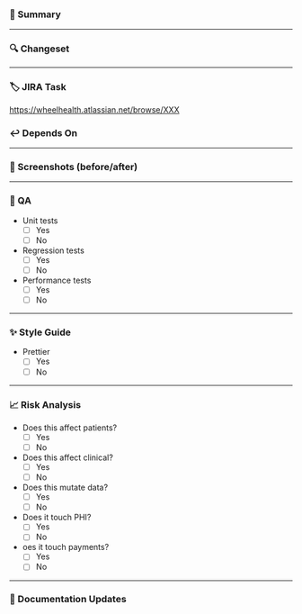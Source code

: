 ### 📃 Summary
<!-- Enter a short description about what this PR contains. -->
---
### 🔍 Changeset
<!-- List out the code changes introduced by this PR. Data Migrations, Endpoints, etc -->
---
### 🏷 JIRA Task
<!-- Provide a link to the associated JIRA task. -->
https://wheelhealth.atlassian.net/browse/XXX
### ↩️ Depends On
<!-- Provide a link to any other PR dependencies. -->
---
### 📸 Screenshots (before/after)
<!-- If this PR alters any UI, provider before/after screenshots. -->
---
### 🧪 QA
<!-- List out the steps to test the feature. -->

- Unit tests
  - [ ] Yes
  - [ ] No
 
- Regression tests
  - [ ] Yes
  - [ ] No
 
- Performance tests
  - [ ] Yes
  - [ ] No
---
### ✨ Style Guide

- Prettier
  - [ ] Yes
  - [ ] No
---
### 📈 Risk Analysis
<!-- Provide a risk description -->

- Does this affect patients?
  - [ ] Yes
  - [ ] No
- Does this affect clinical?
  - [ ] Yes
  - [ ] No
- Does this mutate data?
  - [ ] Yes
  - [ ] No
- Does it touch PHI?
  - [ ] Yes
  - [ ] No
- oes it touch payments?
  - [ ] Yes
  - [ ] No
---
### 📝  Documentation Updates
<!-- Do the changes in this PR require any documentation updates or new documentation to be written? -->
